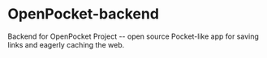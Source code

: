 # OpenPocket-backend
Backend for OpenPocket Project -- open source Pocket-like app for saving links and eagerly caching the web.
